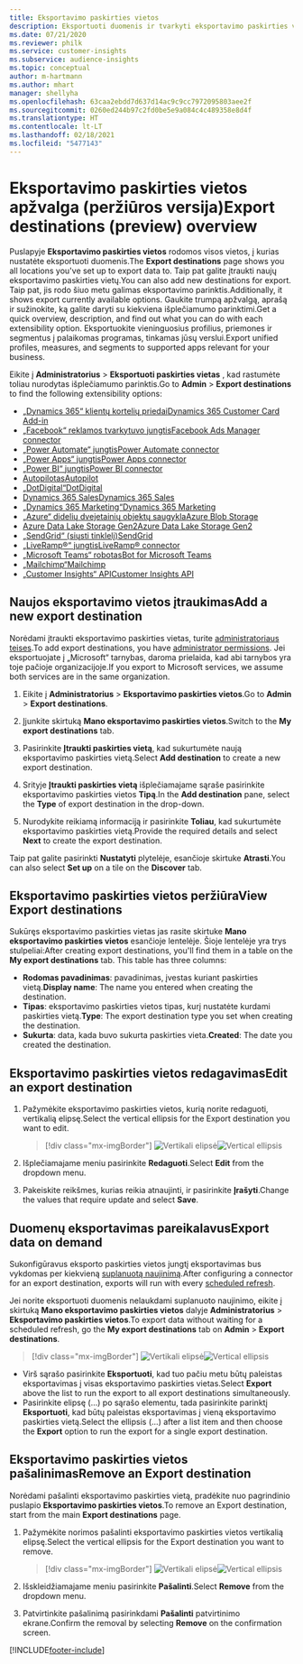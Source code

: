 ```yaml
---
title: Eksportavimo paskirties vietos
description: Eksportuoti duomenis ir tvarkyti eksportavimo paskirties vietas.
ms.date: 07/21/2020
ms.reviewer: philk
ms.service: customer-insights
ms.subservice: audience-insights
ms.topic: conceptual
author: m-hartmann
ms.author: mhart
manager: shellyha
ms.openlocfilehash: 63caa2ebdd7d637d14ac9c9cc7972095803aee2f
ms.sourcegitcommit: 0260ed244b97c2fd0be5e9a084c4c489358e8d4f
ms.translationtype: HT
ms.contentlocale: lt-LT
ms.lasthandoff: 02/18/2021
ms.locfileid: "5477143"
---
```

# <a name="export-destinations-preview-overview"></a><span data-ttu-id="15169-103">Eksportavimo paskirties vietos apžvalga (peržiūros versija)</span><span class="sxs-lookup"><span data-stu-id="15169-103">Export destinations (preview) overview</span></span>

<span data-ttu-id="15169-104">Puslapyje **Eksportavimo paskirties vietos** rodomos visos vietos, į kurias nustatėte eksportuoti duomenis.</span><span class="sxs-lookup"><span data-stu-id="15169-104">The **Export destinations** page shows you all locations you've set up to export data to.</span></span> <span data-ttu-id="15169-105">Taip pat galite įtraukti naujų eksportavimo paskirties vietų.</span><span class="sxs-lookup"><span data-stu-id="15169-105">You can also add new destinations for export.</span></span> <span data-ttu-id="15169-106">Taip pat, jis rodo šiuo metu galimas eksportavimo parinktis.</span><span class="sxs-lookup"><span data-stu-id="15169-106">Additionally, it shows export currently available options.</span></span> <span data-ttu-id="15169-107">Gaukite trumpą apžvalgą, aprašą ir sužinokite, ką galite daryti su kiekviena išplečiamumo parinktimi.</span><span class="sxs-lookup"><span data-stu-id="15169-107">Get a quick overview, description, and find out what you can do with each extensibility option.</span></span> <span data-ttu-id="15169-108">Eksportuokite vieninguosius profilius, priemones ir segmentus į palaikomas programas, tinkamas jūsų verslui.</span><span class="sxs-lookup"><span data-stu-id="15169-108">Export unified profiles, measures, and segments to supported apps relevant for your business.</span></span>

<span data-ttu-id="15169-109">Eikite į **Administratorius** > **Eksportuoti paskirties vietas** , kad rastumėte toliau nurodytas išplečiamumo parinktis.</span><span class="sxs-lookup"><span data-stu-id="15169-109">Go to **Admin** > **Export destinations** to find the following extensibility options:</span></span>

- [<span data-ttu-id="15169-110">„Dynamics 365“ klientų kortelių priedai</span><span class="sxs-lookup"><span data-stu-id="15169-110">Dynamics 365 Customer Card Add-in</span></span>](customer-card-add-in.md)
- [<span data-ttu-id="15169-111">„Facebook“ reklamos tvarkytuvo jungtis</span><span class="sxs-lookup"><span data-stu-id="15169-111">Facebook Ads Manager connector</span></span>](export-facebook.md)
- [<span data-ttu-id="15169-112">„Power Automate“ jungtis</span><span class="sxs-lookup"><span data-stu-id="15169-112">Power Automate connector</span></span>](export-power-automate.md)
- [<span data-ttu-id="15169-113">„Power Apps“ jungtis</span><span class="sxs-lookup"><span data-stu-id="15169-113">Power Apps connector</span></span>](export-power-apps.md)
- [<span data-ttu-id="15169-114">„Power BI“ jungtis</span><span class="sxs-lookup"><span data-stu-id="15169-114">Power BI connector</span></span>](export-power-bi.md)
- [<span data-ttu-id="15169-115">Autopilotas</span><span class="sxs-lookup"><span data-stu-id="15169-115">Autopilot</span></span>](export-autopilot.md)
- [<span data-ttu-id="15169-116">„DotDigital“</span><span class="sxs-lookup"><span data-stu-id="15169-116">DotDigital</span></span>](export-dotdigital.md)
- [<span data-ttu-id="15169-117">Dynamics 365 Sales</span><span class="sxs-lookup"><span data-stu-id="15169-117">Dynamics 365 Sales</span></span>](export-dynamics365-sales.md)
- [<span data-ttu-id="15169-118">„Dynamics 365 Marketing“</span><span class="sxs-lookup"><span data-stu-id="15169-118">Dynamics 365 Marketing</span></span>](export-dynamics365-marketing.md)
- [<span data-ttu-id="15169-119">„Azure“ didelių dvejetainių objektų saugykla</span><span class="sxs-lookup"><span data-stu-id="15169-119">Azure Blob Storage</span></span>](export-azure-blob-storage.md)
- [<span data-ttu-id="15169-120">Azure Data Lake Storage Gen2</span><span class="sxs-lookup"><span data-stu-id="15169-120">Azure Data Lake Storage Gen2</span></span>](export-azure-data-lake-storage-gen2.md)
- [<span data-ttu-id="15169-121">„SendGrid“ (siųsti tinklelį)</span><span class="sxs-lookup"><span data-stu-id="15169-121">SendGrid</span></span>](export-sendgrid.md)
- [<span data-ttu-id="15169-122">„LiveRamp&reg;“ jungtis</span><span class="sxs-lookup"><span data-stu-id="15169-122">LiveRamp&reg; connector</span></span>](export-liveramp.md)
- [<span data-ttu-id="15169-123">„Microsoft Teams“ robotas</span><span class="sxs-lookup"><span data-stu-id="15169-123">Bot for Microsoft Teams</span></span>](export-teams-bot.md)
- [<span data-ttu-id="15169-124">„Mailchimp“</span><span class="sxs-lookup"><span data-stu-id="15169-124">Mailchimp</span></span>](export-mailchimp.md)
- [<span data-ttu-id="15169-125">„Customer Insights“ API</span><span class="sxs-lookup"><span data-stu-id="15169-125">Customer Insights API</span></span>](apis.md)

## <a name="add-a-new-export-destination"></a><span data-ttu-id="15169-126">Naujos eksportavimo vietos įtraukimas</span><span class="sxs-lookup"><span data-stu-id="15169-126">Add a new export destination</span></span>

<span data-ttu-id="15169-127">Norėdami įtraukti eksportavimo paskirties vietas, turite [administratoriaus teises](permissions.md).</span><span class="sxs-lookup"><span data-stu-id="15169-127">To add export destinations, you have [administrator permissions](permissions.md).</span></span> <span data-ttu-id="15169-128">Jei eksportuojate į „Microsoft“ tarnybas, daroma prielaida, kad abi tarnybos yra toje pačioje organizacijoje.</span><span class="sxs-lookup"><span data-stu-id="15169-128">If you export to Microsoft services, we assume both services are in the same organization.</span></span>

1. <span data-ttu-id="15169-129">Eikite į **Administratorius** > **Eksportavimo paskirties vietos**.</span><span class="sxs-lookup"><span data-stu-id="15169-129">Go to **Admin** > **Export destinations**.</span></span>

1. <span data-ttu-id="15169-130">Įjunkite skirtuką **Mano eksportavimo paskirties vietos**.</span><span class="sxs-lookup"><span data-stu-id="15169-130">Switch to the **My export destinations** tab.</span></span>

1. <span data-ttu-id="15169-131">Pasirinkite **Įtraukti paskirties vietą**, kad sukurtumėte naują eksportavimo paskirties vietą.</span><span class="sxs-lookup"><span data-stu-id="15169-131">Select **Add destination** to create a new export destination.</span></span>

1. <span data-ttu-id="15169-132">Srityje **Įtraukti paskirties vietą** išplečiamajame sąraše pasirinkite eksportavimo paskirties vietos **Tipą**.</span><span class="sxs-lookup"><span data-stu-id="15169-132">In the **Add destination** pane, select the **Type** of export destination in the drop-down.</span></span>

1. <span data-ttu-id="15169-133">Nurodykite reikiamą informaciją ir pasirinkite **Toliau**, kad sukurtumėte eksportavimo paskirties vietą.</span><span class="sxs-lookup"><span data-stu-id="15169-133">Provide the required details and select **Next** to create the export destination.</span></span>

<span data-ttu-id="15169-134">Taip pat galite pasirinkti **Nustatyti** plytelėje, esančioje skirtuke **Atrasti**.</span><span class="sxs-lookup"><span data-stu-id="15169-134">You can also select **Set up** on a tile on the **Discover** tab.</span></span>

## <a name="view-export-destinations"></a><span data-ttu-id="15169-135">Eksportavimo paskirties vietos peržiūra</span><span class="sxs-lookup"><span data-stu-id="15169-135">View Export destinations</span></span>

<span data-ttu-id="15169-136">Sukūręs eksportavimo paskirties vietas jas rasite skirtuke **Mano eksportavimo paskirties vietos** esančioje lentelėje. Šioje lentelėje yra trys stulpeliai:</span><span class="sxs-lookup"><span data-stu-id="15169-136">After creating export destinations, you'll find them in a table on the **My export destinations** tab. This table has three columns:</span></span>

- <span data-ttu-id="15169-137">**Rodomas pavadinimas**: pavadinimas, įvestas kuriant paskirties vietą.</span><span class="sxs-lookup"><span data-stu-id="15169-137">**Display name**: The name you entered when creating the destination.</span></span>
- <span data-ttu-id="15169-138">**Tipas**: eksportavimo paskirties vietos tipas, kurį nustatėte kurdami paskirties vietą.</span><span class="sxs-lookup"><span data-stu-id="15169-138">**Type**: The export destination type you set when creating the destination.</span></span>
- <span data-ttu-id="15169-139">**Sukurta**: data, kada buvo sukurta paskirties vieta.</span><span class="sxs-lookup"><span data-stu-id="15169-139">**Created**: The date you created the destination.</span></span>

## <a name="edit-an-export-destination"></a><span data-ttu-id="15169-140">Eksportavimo paskirties vietos redagavimas</span><span class="sxs-lookup"><span data-stu-id="15169-140">Edit an export destination</span></span>

1. <span data-ttu-id="15169-141">Pažymėkite eksportavimo paskirties vietos, kurią norite redaguoti, vertikalią elipsę.</span><span class="sxs-lookup"><span data-stu-id="15169-141">Select the vertical ellipsis for the Export destination you want to edit.</span></span>

   > [!div class="mx-imgBorder"]
   > <span data-ttu-id="15169-142">![Vertikali elipsė](media/export-destinations-page-ellipsis.png "Vertikali elipsė")</span><span class="sxs-lookup"><span data-stu-id="15169-142">![Vertical ellipsis](media/export-destinations-page-ellipsis.png "Vertical ellipsis")</span></span>

1. <span data-ttu-id="15169-143">Išplečiamajame meniu pasirinkite **Redaguoti**.</span><span class="sxs-lookup"><span data-stu-id="15169-143">Select **Edit** from the dropdown menu.</span></span>

1. <span data-ttu-id="15169-144">Pakeiskite reikšmes, kurias reikia atnaujinti, ir pasirinkite **Įrašyti**.</span><span class="sxs-lookup"><span data-stu-id="15169-144">Change the values that require update and select **Save**.</span></span>

## <a name="export-data-on-demand"></a><span data-ttu-id="15169-145">Duomenų eksportavimas pareikalavus</span><span class="sxs-lookup"><span data-stu-id="15169-145">Export data on demand</span></span>

<span data-ttu-id="15169-146">Sukonfigūravus eksporto paskirties vietos jungtį eksportavimas bus vykdomas per kiekvieną [suplanuotą naujinimą](system.md#schedule-tab).</span><span class="sxs-lookup"><span data-stu-id="15169-146">After configuring a connector for an export destination, exports will run with every [scheduled refresh](system.md#schedule-tab).</span></span>

<span data-ttu-id="15169-147">Jei norite eksportuoti duomenis nelaukdami suplanuoto naujinimo, eikite į skirtuką **Mano eksportavimo paskirties vietos** dalyje **Administratorius** > **Eksportavimo paskirties vietos**.</span><span class="sxs-lookup"><span data-stu-id="15169-147">To export data without waiting for a scheduled refresh, go the **My export destinations** tab on **Admin** > **Export destinations**.</span></span>

> [!div class="mx-imgBorder"]
> <span data-ttu-id="15169-148">![Vertikali elipsė](media/export-destinations-page-ellipsis.png "Vertikali elipsė")</span><span class="sxs-lookup"><span data-stu-id="15169-148">![Vertical ellipsis](media/export-destinations-page-ellipsis.png "Vertical ellipsis")</span></span>

- <span data-ttu-id="15169-149">Virš sąrašo pasirinkite **Eksportuoti**, kad tuo pačiu metu būtų paleistas eksportavimas į visas eksportavimo paskirties vietas.</span><span class="sxs-lookup"><span data-stu-id="15169-149">Select **Export** above the list to run the export to all export destinations simultaneously.</span></span>
- <span data-ttu-id="15169-150">Pasirinkite elipsę (...) po sąrašo elementu, tada pasirinkite parinktį **Eksportuoti**, kad būtų paleistas eksportavimas į vieną eksportavimo paskirties vietą.</span><span class="sxs-lookup"><span data-stu-id="15169-150">Select the ellipsis (...) after a list item and then choose the **Export** option to run the export for a single export destination.</span></span>

## <a name="remove-an-export-destination"></a><span data-ttu-id="15169-151">Eksportavimo paskirties vietos pašalinimas</span><span class="sxs-lookup"><span data-stu-id="15169-151">Remove an Export destination</span></span>

<span data-ttu-id="15169-152">Norėdami pašalinti eksportavimo paskirties vietą, pradėkite nuo pagrindinio puslapio **Eksportavimo paskirties vietos**.</span><span class="sxs-lookup"><span data-stu-id="15169-152">To remove an Export destination, start from the main **Export destinations** page.</span></span>

1. <span data-ttu-id="15169-153">Pažymėkite norimos pašalinti eksportavimo paskirties vietos vertikalią elipsę.</span><span class="sxs-lookup"><span data-stu-id="15169-153">Select the vertical ellipsis for the Export destination you want to remove.</span></span>

   > [!div class="mx-imgBorder"]
   > <span data-ttu-id="15169-154">![Vertikali elipsė](media/export-destinations-page-ellipsis.png "Vertikali elipsė")</span><span class="sxs-lookup"><span data-stu-id="15169-154">![Vertical ellipsis](media/export-destinations-page-ellipsis.png "Vertical ellipsis")</span></span>

2. <span data-ttu-id="15169-155">Išskleidžiamajame meniu pasirinkite **Pašalinti**.</span><span class="sxs-lookup"><span data-stu-id="15169-155">Select **Remove** from the dropdown menu.</span></span>

3. <span data-ttu-id="15169-156">Patvirtinkite pašalinimą pasirinkdami **Pašalinti** patvirtinimo ekrane.</span><span class="sxs-lookup"><span data-stu-id="15169-156">Confirm the removal by selecting **Remove** on the confirmation screen.</span></span>


[!INCLUDE[footer-include](../includes/footer-banner.md)]
